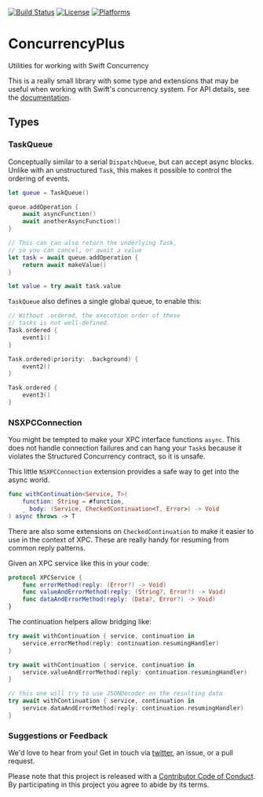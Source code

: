 [![Build Status][build status badge]][build status]
[![License][license badge]][license]
[![Platforms][platforms badge]][platforms]

# ConcurrencyPlus
Utilities for working with Swift Concurrency

This is a really small library with some type and extensions that may be useful when working with Swift's concurrency system. For API details, see the [documentation](https://swiftpackageindex.com/ChimeHQ/ConcurrencyPlus/main/documentation/concurrencyplus).

## Types

### TaskQueue

Conceptually similar to a serial `DispatchQueue`, but can accept async blocks. Unlike with an unstructured `Task`, this makes it possible to control the ordering of events.

```swift
let queue = TaskQueue()

queue.addOperation {
    await asyncFunction()
    await anotherAsyncFunction()
}

// This can can also return the underlying Task,
// so you can cancel, or await a value
let task = await queue.addOperation {
    return await makeValue()
}

let value = try await task.value
```

`TaskQueue` also defines a single global queue, to enable this:

```swift
// Without .ordered, the execution order of these
// tasks is not well-defined.
Task.ordered {
    event1()
}

Task.ordered(priority: .background) {
    event2()
}

Task.ordered {
    event3()
}
```

### NSXPCConnection

You might be tempted to make your XPC interface functions `async`. This does not handle connection failures and can hang your `Task`s because it violates the Structured Concurrency contract, so it is unsafe.

This little `NSXPCConnection` extension provides a safe way to get into the async world.

```swift
func withContinuation<Service, T>(
    function: String = #function, 
    _ body: (Service, CheckedContinuation<T, Error>) -> Void
) async throws -> T
```

There are also some extensions on `CheckedContinuation` to make it easier to use in the context of XPC. These are really handy for resuming from common reply patterns.

Given an XPC service like this in your code:

```swift
protocol XPCService {
    func errorMethod(reply: (Error?) -> Void)
    func valueAndErrorMethod(reply: (String?, Error?) -> Void)
    func dataAndErrorMethod(reply: (Data?, Error?) -> Void)
}
```

The continuation helpers allow bridging like:

```swift
try await withContinuation { service, continuation in
    service.errorMethod(reply: continuation.resumingHandler)
}

try await withContinuation { service, continuation in
    service.valueAndErrorMethod(reply: continuation.resumingHandler)
}

// this one will try to use JSONDecoder on the resulting data
try await withContinuation { service, continuation in
    service.dataAndErrorMethod(reply: continuation.resumingHandler)
}
```

### Suggestions or Feedback

We'd love to hear from you! Get in touch via [twitter](https://twitter.com/chimehq), an issue, or a pull request.

Please note that this project is released with a [Contributor Code of Conduct](CODE_OF_CONDUCT.md). By participating in this project you agree to abide by its terms.

[build status]: https://github.com/ChimeHQ/ConcurrencyPlus/actions
[build status badge]: https://github.com/ChimeHQ/ConcurrencyPlus/workflows/CI/badge.svg
[license]: https://opensource.org/licenses/BSD-3-Clause
[license badge]: https://img.shields.io/github/license/ChimeHQ/ConcurrencyPlus
[platforms]: https://swiftpackageindex.com/ChimeHQ/ConcurrencyPlus
[platforms badge]: https://img.shields.io/endpoint?url=https%3A%2F%2Fswiftpackageindex.com%2Fapi%2Fpackages%2FChimeHQ%2FConcurrencyPlus%2Fbadge%3Ftype%3Dplatforms
